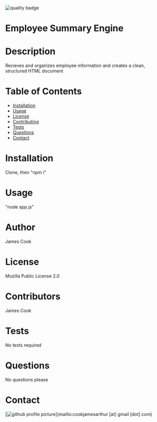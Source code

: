
![quality badge](https://img.shields.io/badge/quality-4.125-brightgreen)
# Employee Summary Engine
# Description
Recieves and organizes employee information and creates a clean, structured HTML document
# Table of Contents
* [Installation](#Installation)
* [Usage](#Usage)
* [License](#License)
* [Contributing](#Contributing)
* [Tests](#Tests)
* [Questions](#Questions)
* [Contact](#Contact)
# Installation
Clone, then "npm i"
# Usage
"node app.js"
# Author
James Cook
# License
Mozilla Public License 2.0
# Contributors
James Cook
# Tests
No tests required
# Questions
No questions please
# Contact
[![github profile picture](https://avatars.githubusercontent.com/jamescook98?s=100)](mailto:cookjamesarthur [at] gmail [dot] com)
    